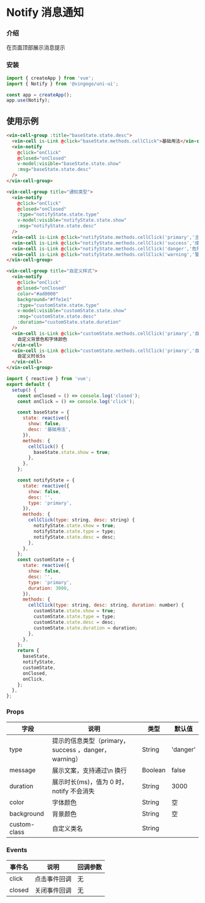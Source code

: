 # Notify 消息通知

### 介绍

在页面顶部展示消息提示

### 安装

```javascript
import { createApp } from 'vue';
import { Notify } from '@vingogo/uni-ui';

const app = createApp();
app.use(Notify);
```

## 使用示例

```html
<vin-cell-group :title="baseState.state.desc">
  <vin-cell is-Link @click="baseState.methods.cellClick">基础用法</vin-cell>
  <vin-notify
    @click="onClick"
    @closed="onClosed"
    v-model:visible="baseState.state.show"
    :msg="baseState.state.desc"
  />
</vin-cell-group>

<vin-cell-group title="通知类型">
  <vin-notify
    @click="onClick"
    @closed="onClosed"
    :type="notifyState.state.type"
    v-model:visible="notifyState.state.show"
    :msg="notifyState.state.desc"
  />
  <vin-cell is-Link @click="notifyState.methods.cellClick('primary','主要通知')">主要通知</vin-cell>
  <vin-cell is-Link @click="notifyState.methods.cellClick('success','成功通知')">成功通知</vin-cell>
  <vin-cell is-Link @click="notifyState.methods.cellClick('danger','危险通知')">危险通知</vin-cell>
  <vin-cell is-Link @click="notifyState.methods.cellClick('warning','警告通知')">警告通知</vin-cell>
</vin-cell-group>

<vin-cell-group title="自定义样式">
  <vin-notify
    @click="onClick"
    @closed="onClosed"
    color="#ad0000"
    background="#ffe1e1"
    :type="customState.state.type"
    v-model:visible="customState.state.show"
    :msg="customState.state.desc"
    :duration="customState.state.duration"
  />
  <vin-cell is-Link @click="customState.methods.cellClick('primary','自定义背景色和字体颜色')">
    自定义背景色和字体颜色
  </vin-cell>
  <vin-cell is-Link @click="customState.methods.cellClick('primary','自定义时长5s',5000)">
    自定义时长5s
  </vin-cell>
</vin-cell-group>
```

```javascript
import { reactive } from 'vue';
export default {
  setup() {
    const onClosed = () => console.log('closed');
    const onClick = () => console.log('click');

    const baseState = {
      state: reactive({
        show: false,
        desc: '基础用法',
      }),
      methods: {
        cellClick() {
          baseState.state.show = true;
        },
      },
    };

    const notifyState = {
      state: reactive({
        show: false,
        desc: '',
        type: 'primary',
      }),
      methods: {
        cellClick(type: string, desc: string) {
          notifyState.state.show = true;
          notifyState.state.type = type;
          notifyState.state.desc = desc;
        },
      },
    };
    const customState = {
      state: reactive({
        show: false,
        desc: '',
        type: 'primary',
        duration: 3000,
      }),
      methods: {
        cellClick(type: string, desc: string, duration: number) {
          customState.state.show = true;
          customState.state.type = type;
          customState.state.desc = desc;
          customState.state.duration = duration;
        },
      },
    };
    return {
      baseState,
      notifyState,
      customState,
      onClosed,
      onClick,
    };
  },
};
```

### Props

| 字段         | 说明                                                 | 类型    | 默认值   |
| ------------ | ---------------------------------------------------- | ------- | -------- |
| type         | 提示的信息类型（primary，success ，danger，warning） | String  | 'danger' |
| message      | 展示文案，支持通过\n 换行                            | Boolean | false    |
| duration     | 展示时长(ms)，值为 0 时，notify 不会消失             | String  | 3000     |
| color        | 字体颜色                                             | String  | 空       |
| background   | 背景颜色                                             | String  | 空       |
| custom-class | 自定义类名                                           | String  |          |

### Events

| 事件名 | 说明         | 回调参数 |
| ------ | ------------ | -------- |
| click  | 点击事件回调 | 无       |
| closed | 关闭事件回调 | 无       |

